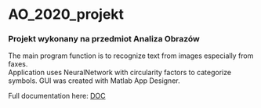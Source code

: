 # AO_2020_projekt

<h3>Projekt wykonany na przedmiot Analiza Obrazów</h3>
The main program function is to recognize text from images especially from faxes. <br>
Application uses NeuralNetwork with circularity factors to categorize symbols. GUI was created with Matlab App Designer.<br>

Full documentation here: [DOC](https://github.com/patryk0504/AO_2020_projekt/blob/master/Dokumentacja.pdf)
